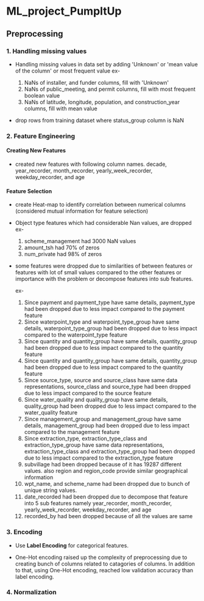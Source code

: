 # ML_project_PumpItUp

## Preprocessing
### 1. Handling missing values

* Handling missing values in data set by adding 'Unknown' or 'mean value of the column' or most frequent value
    ex- 
    1. NaNs of installer, and funder columns, fill with 'Unknown'
    2. NaNs of public_meeting, and permit columns, fill with most frequent boolean value
    3. NaNs of latitude, longitude, population, and construction_year columns, fill with mean value

* drop rows from training dataset where status_group column is NaN



### 2. Feature Engineering
#### Creating New Features
* created new features with following column names. decade, year_recorder, month_recorder, yearly_week_recorder, weekday_recorder, and age

#### Feature Selection
* create Heat-map to identify correlation between numerical columns (considered mutual information for feature selection)

* Object type features which had considerable Nan values, are dropped
    ex- 
    1. scheme_management had 3000 NaN values
    2. amount_tsh had 70% of zeros
    3. num_private had 98% of zeros

* some features were dropped due to similarities of between features or features with lot of small values compared to the other features or importance with the problem or decompose features into sub features.
    
    ex- 
    1. Since payment and payment_type have same details, payment_type had been dropped due to less impact compared to the payment feature
    2. Since waterpoint_type and waterpoint_type_group have same details, waterpoint_type_group had been dropped due to less impact compared to the waterpoint_type feature
    3. Since quantity and quantity_group have same details, quantity_group had been dropped due to less impact compared to the quantity feature
    4. Since quantity and quantity_group have same details, quantity_group had been dropped due to less impact compared to the quantity feature
    5. Since source_type, source and source_class have same data representations, source_class and source_type had been dropped due to less impact compared to the source feature
    6. Since water_quality and quality_group have same details, quality_group had been dropped due to less impact compared to the water_quality feature
    7. Since management_group and management_group have same details, management_group had been dropped due to less impact compared to the management feature
    8. Since extraction_type, extraction_type_class and extraction_type_group have same data representations, extraction_type_class and extraction_type_group had been dropped due to less impact compared to the extraction_type feature
    9. subvillage had been dropped because of it has 19287 different values. also region and region_code provide similar geographical information
    10. wpt_name, and scheme_name had been dropped due to bunch of unique string values.
    11. date_recorded had been dropped due to decompose that feature into 5 sub features namely year_recorder, month_recorder, yearly_week_recorder, weekday_recorder, and age
    12. recorded_by had been dropped because of all the values are same



### 3. Encoding

* Use **Label Encoding** for categorical features.

* One-Hot encoding raised up the complexity of preprocessing due to creating bunch of columns related to catagories of columns. In addition to that, using One-Hot encoding, reached low validation accuracy than label encoding. 



### 4. Normalization

